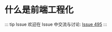 # 什么是前端工程化



::: tip Issue 
 欢迎在 Issue 中交流与讨论: [Issue 495](https://github.com/shfshanyue/Daily-Question/issues/495) 
:::



